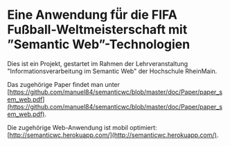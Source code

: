 # Eine Anwendung fü̈r die FIFA Fußball-Weltmeisterschaft mit ”Semantic Web”-Technologien

Dies ist ein Projekt, gestartet im Rahmen der Lehrveranstaltung "Informationsverarbeitung im Semantic Web" der Hochschule RheinMain.

Das zugehörige Paper findet man unter [https://github.com/manuel84/semanticwc/blob/master/doc/Paper/paper_sem_web.pdf](https://github.com/manuel84/semanticwc/blob/master/doc/Paper/paper_sem_web.pdf).

Die zugehörige Web-Anwendung ist mobil optimiert: [http://semanticwc.herokuapp.com/](http://semanticwc.herokuapp.com/).

